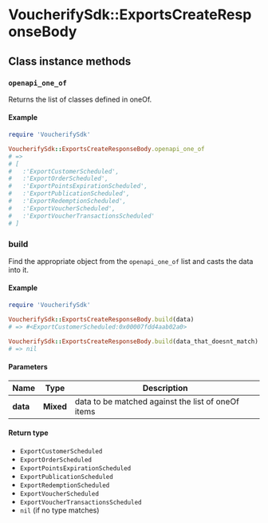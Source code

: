 # VoucherifySdk::ExportsCreateResponseBody

## Class instance methods

### `openapi_one_of`

Returns the list of classes defined in oneOf.

#### Example

```ruby
require 'VoucherifySdk'

VoucherifySdk::ExportsCreateResponseBody.openapi_one_of
# =>
# [
#   :'ExportCustomerScheduled',
#   :'ExportOrderScheduled',
#   :'ExportPointsExpirationScheduled',
#   :'ExportPublicationScheduled',
#   :'ExportRedemptionScheduled',
#   :'ExportVoucherScheduled',
#   :'ExportVoucherTransactionsScheduled'
# ]
```

### build

Find the appropriate object from the `openapi_one_of` list and casts the data into it.

#### Example

```ruby
require 'VoucherifySdk'

VoucherifySdk::ExportsCreateResponseBody.build(data)
# => #<ExportCustomerScheduled:0x00007fdd4aab02a0>

VoucherifySdk::ExportsCreateResponseBody.build(data_that_doesnt_match)
# => nil
```

#### Parameters

| Name | Type | Description |
| ---- | ---- | ----------- |
| **data** | **Mixed** | data to be matched against the list of oneOf items |

#### Return type

- `ExportCustomerScheduled`
- `ExportOrderScheduled`
- `ExportPointsExpirationScheduled`
- `ExportPublicationScheduled`
- `ExportRedemptionScheduled`
- `ExportVoucherScheduled`
- `ExportVoucherTransactionsScheduled`
- `nil` (if no type matches)

